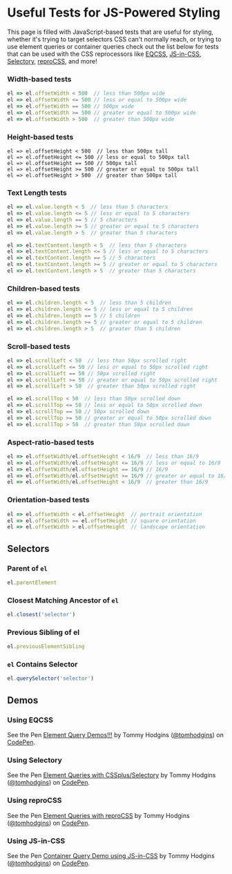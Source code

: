# Useful Tests for JS-Powered Styling

This page is filled with JavaScript-based tests that are useful for styling, whether it's trying to target selectors CSS can't normally reach, or trying to use element queries or container queries check out the list below for tests that can be used with the CSS reprocessors like [EQCSS](https://github.com/eqcss/eqcss), [JS-in-CSS](https://github.com/tomhodgins/js-in-css), [Selectory](https://github.com/tomhodgins/cssplus#selectory-a-selector-resolver), [reproCSS](https://github.com/tomhodgins/reprocss), and more!

### Width-based tests

```javascript
el => el.offsetWidth < 500  // less than 500px wide
el => el.offsetWidth <= 500 // less or equal to 500px wide
el => el.offsetWidth == 500 // 500px wide
el => el.offsetWidth >= 500 // greater or equal to 500px wide
el => el.offsetWidth > 500  // greater than 500px wide
```

### Height-based tests

```
el => el.offsetHeight < 500  // less than 500px tall
el => el.offsetHeight <= 500 // less or equal to 500px tall
el => el.offsetHeight == 500 // 500px tall
el => el.offsetHeight >= 500 // greater or equal to 500px tall
el => el.offsetHeight > 500  // greater than 500px tall
```

### Text Length tests

```javascript
el => el.value.length < 5  // less than 5 characters
el => el.value.length <= 5 // less or equal to 5 characters
el => el.value.length == 5 // 5 characters
el => el.value.length >= 5 // greater or equal to 5 characters
el => el.value.length > 5  // greater than 5 characters

el => el.textContent.length < 5  // less than 5 characters
el => el.textContent.length <= 5 // less or equal to 5 characters
el => el.textContent.length == 5 // 5 characters
el => el.textContent.length >= 5 // greater or equal to 5 characters
el => el.textContent.length > 5  // greater than 5 characters
```

### Children-based tests

```javascript
el => el.children.length < 5  // less than 5 children
el => el.children.length <= 5 // less or equal to 5 children
el => el.children.length == 5 // 5 children
el => el.children.length >= 5 // greater or equal to 5 children
el => el.children.length > 5  // greater than 5 children
```

### Scroll-based tests

```javascript
el => el.scrollLeft < 50  // less than 50px scrolled right
el => el.scrollLeft <= 50 // less or equal to 50px scrolled right
el => el.scrollLeft == 50 // 50px scrolled right
el => el.scrollLeft >= 50 // greater or equal to 50px scrolled right
el => el.scrollLeft > 50  // greater than 50px scrolled right

el => el.scrollTop < 50  // less than 50px scrolled down
el => el.scrollTop <= 50 // less or equal to 50px scrolled down
el => el.scrollTop == 50 // 50px scrolled down
el => el.scrollTop >= 50 // greater or equal to 50px scrolled down
el => el.scrollTop > 50  // greater than 50px scrolled down
```

### Aspect-ratio-based tests

```javascript
el => el.offsetWidth/el.offsetHeight < 16/9  // less than 16/9
el => el.offsetWidth/el.offsetHeight <= 16/9 // less or equal to 16/9
el => el.offsetWidth/el.offsetHeight == 16/9 // 16/9
el => el.offsetWidth/el.offsetHeight >= 16/9 // greater or equal to 16/9
el => el.offsetWidth/el.offsetHeight < 16/9  // greater than 16/9
```

### Orientation-based tests

```javascript
el => el.offsetWidth < el.offsetHeight  // portrait orientation
el => el.offsetWidth == el.offsetHeight // square orientation
el => el.offsetWidth > el.offsetHeight  // landscape orientation
```

## Selectors

### Parent of `el`

```javascript
el.parentElement
```

### Closest Matching Ancestor of `el`

```javascript
el.closest('selector')
```

### Previous Sibling of el

```javascript
el.previousElementSibling
```

### `el` Contains Selector

```javascript
el.querySelector('selector')
```

## Demos

### Using EQCSS 

<p data-height="300" data-theme-id="26478" data-slug-hash="NrxqPo" data-default-tab="html,result" data-user="tomhodgins" data-embed-version="2" data-pen-title="Element Query Demos!!!" data-editable="true" class="codepen">See the Pen <a href="https://codepen.io/tomhodgins/pen/NrxqPo/">Element Query Demos!!!</a> by Tommy Hodgins (<a href="https://codepen.io/tomhodgins">@tomhodgins</a>) on <a href="https://codepen.io">CodePen</a>.</p>

### Using Selectory

<p data-height="300" data-theme-id="26478" data-slug-hash="ZKmXXw" data-default-tab="html,result" data-user="tomhodgins" data-embed-version="2" data-pen-title="Element Queries with CSSplus/Selectory" data-editable="true" class="codepen">See the Pen <a href="https://codepen.io/tomhodgins/pen/ZKmXXw/">Element Queries with CSSplus/Selectory</a> by Tommy Hodgins (<a href="https://codepen.io/tomhodgins">@tomhodgins</a>) on <a href="https://codepen.io">CodePen</a>.</p>

### Using reproCSS

<p data-height="300" data-theme-id="26478" data-slug-hash="EXoOQQ" data-default-tab="html,result" data-user="tomhodgins" data-embed-version="2" data-pen-title="Element Queries with reproCSS" data-editable="true" class="codepen">See the Pen <a href="https://codepen.io/tomhodgins/pen/EXoOQQ/">Element Queries with reproCSS</a> by Tommy Hodgins (<a href="https://codepen.io/tomhodgins">@tomhodgins</a>) on <a href="https://codepen.io">CodePen</a>.</p>

### Using JS-in-CSS

<p data-height="300" data-theme-id="26478" data-slug-hash="bYgLmQ" data-default-tab="html,result" data-user="tomhodgins" data-embed-version="2" data-pen-title="Container Query Demo using JS-in-CSS" data-editable="true" class="codepen">See the Pen <a href="https://codepen.io/tomhodgins/pen/bYgLmQ/">Container Query Demo using JS-in-CSS</a> by Tommy Hodgins (<a href="https://codepen.io/tomhodgins">@tomhodgins</a>) on <a href="https://codepen.io">CodePen</a>.</p>
<script async src="https://production-assets.codepen.io/assets/embed/ei.js"></script>

<script async src="https://production-assets.codepen.io/assets/embed/ei.js"></script>